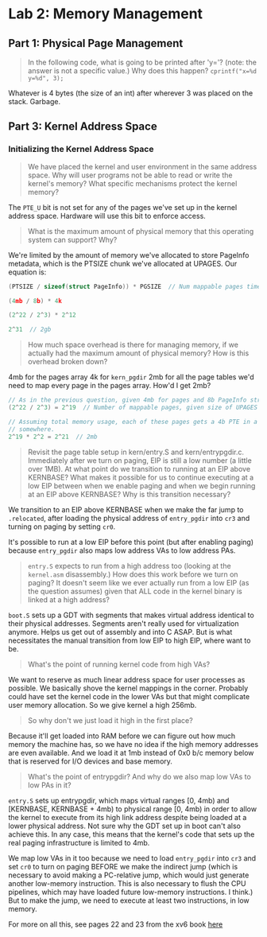# Lab 2: Memory Management
## Part 1: Physical Page Management
>In the following code, what is going to be printed after 'y='? (note: the answer is not a specific value.) Why does this happen? `cprintf("x=%d y=%d", 3);`

Whatever is 4 bytes (the size of an int) after wherever 3 was placed on the stack. Garbage.

## Part 3: Kernel Address Space
### Initializing the Kernel Address Space
>We have placed the kernel and user environment in the same address space. Why will user programs not be able to read or write the kernel's memory? What specific mechanisms protect the kernel memory?

The `PTE_U` bit is not set for any of the pages we've set up in the kernel address space. Hardware will use this bit to enforce access.

>What is the maximum amount of physical memory that this operating system can support? Why?

We're limited by the amount of memory we've allocated to store PageInfo metadata, which is the PTSIZE chunk we've allocated at UPAGES. Our equation is:

```c
(PTSIZE / sizeof(struct PageInfo)) * PGSIZE  // Num mappable pages times pages size

(4mb / 8b) * 4k

(2^22 / 2^3) * 2^12

2^31  // 2gb
```

>How much space overhead is there for managing memory, if we actually had the maximum amount of physical memory? How is this overhead broken down?

4mb for the pages array
4k for `kern_pgdir`
2mb for all the page tables we'd need to map every page in the pages array. How'd I get 2mb?

```c
// As in the previous question, given 4mb for pages and 8b PageInfo structs, you have:
(2^22 / 2^3) = 2^19  // Number of mappable pages, given size of UPAGES

// Assuming total memory usage, each of these pages gets a 4b PTE in a page table
// somewhere.
2^19 * 2^2 = 2^21  // 2mb
```

>Revisit the page table setup in kern/entry.S and kern/entrypgdir.c. Immediately after we turn on paging, EIP is still a low number (a little over 1MB). At what point do we transition to running at an EIP above KERNBASE? What makes it possible for us to continue executing at a low EIP between when we enable paging and when we begin running at an EIP above KERNBASE? Why is this transition necessary?

We transition to an EIP above KERNBASE when we make the far jump to `.relocated`, after loading the physical address of `entry_pgdir` into `cr3` and turning on paging by setting `cr0`.

It's possible to run at a low EIP before this point (but after enabling paging) because `entry_pgdir` also maps low address VAs to low address PAs.

>`entry.S` expects to run from a high address too (looking at the `kernel.asm` disassembly.) How does this work before we turn on paging? It doesn't seem like we ever actually run from a low EIP (as the question assumes) given that ALL code in the kernel binary is linked at a high address?

`boot.S` sets up a GDT with segments that makes virtual address identical to their physical addresses. Segments aren't really used for virtualization anymore. Helps us get out of assembly and into C ASAP. But is what necessitates the manual transition from low EIP to high EIP, where want to be.

>What's the point of running kernel code from high VAs?

We want to reserve as much linear address space for user processes as possible. We basically shove the kernel mappings in the corner. Probably could have set the kernel code in the lower VAs but that might complicate user memory allocation. So we give kernel a high 256mb.

>So why don't we just load it high in the first place?

Because it'll get loaded into RAM before we can figure out how much memory the machine has, so we have no idea
if the high memory addresses are even available. And we load it at 1mb instead of 0x0 b/c memory below that is reserved for I/O devices and base memory.

>What's the point of entrypgdir? And why do we also map low VAs to low PAs in it?

`entry.S` sets up entrypgdir, which maps virtual ranges [0, 4mb) and [KERNBASE, KERNBASE + 4mb) to physical range [0, 4mb) in order to allow the kernel to execute from its high link address despite being loaded at a lower physical address. Not sure why the GDT set up in boot can't also achieve this. In any case, this means that the kernel's code that sets up the real paging infrastructure is limited to 4mb.

We map low VAs in it too because we need to load `entry_pgdir` into `cr3` and set `cr0` to turn on paging BEFORE we make the indirect jump (which is necessary to avoid making a PC-relative jump, which would just generate another low-memory instruction. This is also necessary to flush the CPU pipelines, which may have loaded future low-memory instructions. I think.) But to make the jump, we need to execute at least two instructions, in low memory.


For more on all this, see pages 22 and 23 from the xv6 book [here](https://pdos.csail.mit.edu/6.828/2016/xv6/book-rev9.pdf)
